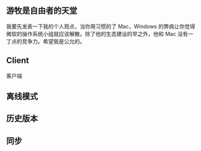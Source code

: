 ## 游牧是自由者的天堂

我要先发表一下我的个人观点，当你用习惯的了 Mac，Windows 的弊病让你觉得微软的操作系统小组就应该解散。除了他的生态建设的早之外，他和 Mac 没有一丁点的竞争力。希望我是公允的。



## Client

客户端



## 离线模式





## 历史版本





## 同步